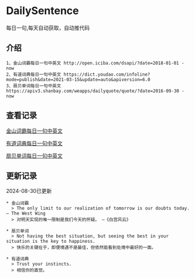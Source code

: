 # DailySentence

每日一句,每天自动获取，自动推代码

## 介绍

```
1、金山词霸每日一句中英文 http://open.iciba.com/dsapi/?date=2018-01-01 - now
2、有道词典每日一句中英文 https://dict.youdao.com/infoline?mode=publish&date=2021-03-15&update=auto&apiversion=6.0
3、扇贝单词每日一句中英文 https://apiv3.shanbay.com/weapps/dailyquote/quote/?date=2016-09-30 - now
```

## 查看记录

[金山词霸每日一句中英文](./data/iciba/)

[有道词典每日一句中英文](./data/youdao/)

[扇贝单词每日一句中英文](./data/shanbay/)

## 更新记录
2024-08-30已更新 
```
* 金山词霸
  > The only limit to our realization of tomorrow is our doubts today. — The West Wing
  > 对明天实现的唯一限制是我们今天的怀疑。 —《白宫风云》

* 扇贝单词
  > Not having the best situation, but seeing the best in your situation is the key to happiness.
  > 快乐的关键在于，即便境遇不是最佳，但依然能看到处境中最好的一面。

* 有道词典
  > Trust your instincts.
  > 相信你的直觉。

```

